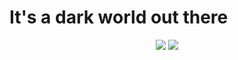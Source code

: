 # It's a dark world out there
<center>
<img src="https://f4.bcbits.com/img/a0625353264_16.jpg" />
<img src="https://wallpaperaccess.com/full/777994.jpg"  />
</center>

